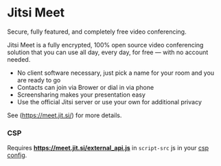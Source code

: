 # Jitsi Meet

Secure, fully featured, and completely free video conferencing.

Jitsi Meet is a fully encrypted, 100% open source video conferencing solution that you can use all day, every day, for free — with no account needed.

- No client software necessary, just pick a name for your room and you are ready to go
- Contacts can join via Brower or dial in via phone
- Screensharing makes your presentation easy
- Use the official Jitsi server or use your own for additional privacy

See (https://meet.jit.si/) for more details.

### CSP

Requires **https://meet.jit.si/external_api.js** in `script-src` js in your [csp config](https://docs.humhub.org/docs/admin/security#web-security-configuration).
